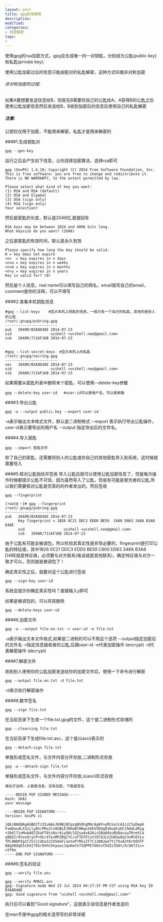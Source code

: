 ```yaml
---
layout: post
title: gpg实用教程
description:  
modified: 
categories: 
- 加密解密
tags:
- 
---
```


使用gpg的rsa加密方式，gpg会生成唯一的一对钥匙，分别成为公匙(public key)和私匙(private key);

使用公匙加密过后的信息只能由配对的私匙解密，这种方式叫做非对称加密

###### 非对称加密的过程:
如果A要想要发送信息给B，则首先B需要将自己的公匙给A，A获得B的公匙之后使用公匙加密信息然后发送给B，B收到加密后的信息后使用自己的私匙解密

##### 注意:
公钥仅仅用于加密，不能用来解密，私匙才是用来解密的


####1.生成钥匙对

	gpg --gen-key

运行之后会产生如下信息，让你选择加密算法，选择rsa即可

	gpg (GnuPG) 1.4.18; Copyright (C) 2014 Free Software Foundation, Inc.
	This is free software: you are free to change and redistribute it.
	There is NO WARRANTY, to the extent permitted by law.
	
	Please select what kind of key you want:
	(1) RSA and RSA (default)
	(2) DSA and Elgamal
	(3) DSA (sign only)
	(4) RSA (sign only)
	Your selection? 

然后是密匙的长度，默认是2048位,直接回车

	RSA keys may be between 1024 and 4096 bits long.
	What keysize do you want? (2048) 

之后是密匙的有效时间，默认是永久有效

	Please specify how long the key should be valid.
	0 = key does not expire
	<n>  = key expires in n days
	<n>w = key expires in n weeks
	<n>m = key expires in n months
	<n>y = key expires in n years
	Key is valid for? (0) 

然后是个人信息，real name可以填写自己的网名，email就写自己的email，comment是你的注释，可以不填写

####2.查看本机钥匙信息

	#gpg --list-keys	#显示本机上钥匙的信息，一般只有一个自己的私匙，其他的是别人的公匙
	/root/.gnupg/pubring.gpg
	------------------------
	pub   2048R/B3A8D48E 2014-07-23
	uid                  ucshell <ucshell.neo@gmail.com>
	sub   2048R/7116F16B 2014-07-23


	#gpg --list-secret-keys  #显示本机上的私匙
	/root/.gnupg/secring.gpg
	------------------------
	sec   2048R/B3A8D48E 2014-07-23
	uid                  ucshell <ucshell.neo@gmail.com>
	ssb   2048R/7116F16B 2014-07-23

如果需要从密匙列表中删除末个密匙，可以使用--delete-key参数
	
	gpg --delete-key user-id   #user-id可以是用户名，可以是邮箱

####3.导出公匙
	
	gpg -a --output public.key --export user-id 

-a表示输出文本格式文件，默认是二进制格式
--export 表示执行导出公匙操作，user-id表示要导出的用户名
--output 指定导出后的文件名。

####4.导入密匙

	gpg --import 密匙文件

除了自己的密匙，还需要将别人的公匙或你自己的其他密匙导入到系统，这时候就需要导入

####5.核对公匙指纹并签收
导入公匙后就可以使用公匙加密信息了，但是每次操作时候都提示公匙不可信，因为虽然导入了公匙，但是有可能是冒充者的公匙,所以我们需要核对公匙是否真的的作者发出的，然后签收

	gpg --fingerprint

	[root@ ~]# gpg --fingerprint 
	/root/.gnupg/pubring.gpg
	------------------------
	pub   2048R/B3A8D48E 2014-07-23
	      Key fingerprint = 1B26 0C21 DDC3 EDD0 BE59  C600 D063 348A B3A8 D48E
		  uid                  ucshell <ucshell.neo@gmail.com>
		  sub   2048R/7116F16B 2014-07-23

由于公匙有可能会被调包，所以检验其真实性是非常必要的，fingerprint是打印公匙的特征值，其中1B26 0C21 DDC3 EDD0 BE59  C600 D063 348A B3A8 D48E就是特征值，必须要与对方联系(电话或是其他联系)，确定特征值与对方一致才可以，否则就是被调包了！

确定真实性之后，就要对这个公匙进行签收

	gpg --sign-key user-id

系统会提示你确定真实性吗？直接输入y即可

如果是被调包的，可以将其删除

	gpg --delete-keys user-id

####6.加密文件
	
	gpg -a --output file.en.txt -r user-id -e file.txt

-a表示输出文本文件格式,如果是二进制的可以不用这个选项
--output指定加密后的文件名
-r指定信息接收者的公匙,后跟user-id
-e代表加密操作	(encrypt)
-d代表解密操作 (decrypt)

####7.解密文件

收到别人使用你的公匙加密发送给你的加密文件后，使用一下命令进行解密

	gpg --output file.en.txt -d file.txt

-d表示执行解密操作


####8.数字签名

	gpg --sign file.txt
在当前目录下生成一个file.txt.gpg的文件，这个是二进制形式存储的

	gpp --clearsing file.txt
在当前目录下生成fille.txt.asc，这个是以ascii表示的

	gpg --detach-sign file.txt
单独形成签名文件，与文件内容分开存放,二进制形式存放
	
	gpg -a --detack-sign file.txt
单独形成签名文件，与文件内容分开存放,以ascii形式存放


	类似于这样，上面是消息，没有加密，下面是签名
	
	-----BEGIN PGP SIGNED MESSAGE-----
	Hash: SHA1
	your message

	----BEGIN PGP SIGNATURE-----
	Version: GnuPG v1

	iQEcBAEBAgAGBQJTz3IuAAoJENBjNIqzqNSOhgMH/AgKFnyMJzoJcA1czCSyDepK
	FvmDexdLX3zLly8h/PRx2Cn0UBLE7KKeBlMHqxXXkVVDUg91HuQtoOCth6mLdRsg
	+20dl7joMvAAQ7ZkaFT8tsNsrAiyQOclQ2sa4xA2AizSBaQdsuRUQeuiw7R+mYCa
	q9QSIr4toxOryCP+Sh/XTexMPZRqlYC/uFTETFCuttOl9JLUJU65w8qY3vMlEVix
	TPL9W8PIg1fJ5JjCdba3JIX5mGFi1etoP7RhiZT7C120NJwV7YjfXvA2tKrhOhTF
	6BqX0Oq5SchXI74Sr9VhChhyeacJqxKmth7IQPPE7OGtnf5dZz3SDt/Kc96fZic=
	=5f6e
	-----END PGP SIGNATURE-----

####9.签名的验证

	gpg --verify file.asc

	gpg --verify RMAIL.asc
 	gpg: Signature made Wed 23 Jul 2014 04:17:37 PM CST using RSA key ID B3A8D48E
	gpg: Good signature from "ucshell <ucshell.neo@gmail.com>"

执行后可以看到"Good signature"，这就表示该信息是作者发送的


在man手册中gpg的相关选项写的非常详细
